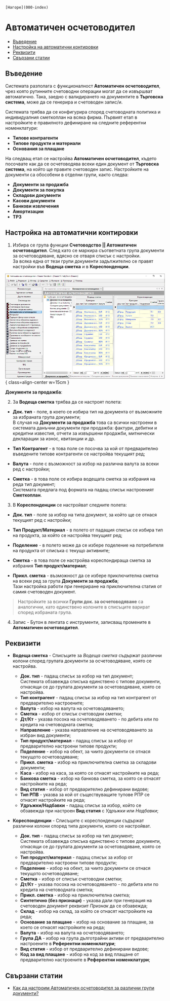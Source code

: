 ```{only} html
[Нагоре](000-index)
```

# Автоматичен осчетоводител
- [Въведение](https://docs.unicontsoft.com/guide/erp/001-ref/002-accounting/002-acc-wizard.html#id2)  
- [Настройка на автоматични контировки](https://docs.unicontsoft.com/guide/erp/001-ref/002-accounting/002-acc-wizard.html#id3)  
- [Реквизити](https://docs.unicontsoft.com/guide/erp/001-ref/002-accounting/002-acc-wizard.html#id4)  
- [Свързани статии](https://docs.unicontsoft.com/guide/erp/001-ref/002-accounting/002-acc-wizard.html#id5)  

## **Въведение**

Системата разполага с функционалност **Автоматичен осчетоводител**, чрез която рутинните счетоводни операции могат да се извършват автоматично. Така, заедно с валидирането на документите в **Търговска система**, може да се генерира и счетоводен запис/и.  

Системата трябва да се конфигурира според счетоводната политика и индивидуалния сметкоплан на всяка фирма. Първият етап в настройките е правилното дефиниране на следните референтни номенклатури:    
- **Типове контрагенти**  
- **Типове продукти и материали**   
- **Основания за плащане**  

На следващ етап се настройва **Автоматичен осчетоводител**, където посочвате как да се осчетоводява всеки един документ от **Търговска система**, на който ще правите счетоводен запис. Настройките на документи са обособени в отделни групи, както следва:  
- **Документи за продажба**   
- **Документи за покупка**  
- **Складови документи**  
- **Касови документи**  
- **Банкови извлечения**  
- **Амортизации**  
- **ТРЗ**   

## **Настройка на автоматични контировки**

1) Избира се група функции **Счетоводство || Автоматичен осчетоводител**. След като се маркира съответната група документи за осчетоводяване, вдясно се отваря списък с настройки.  
За всяка една от тези групи документи задължително се правят настройки във **Водеща сметка** и в **Кореспонденции**.  

![](902-acc-wizard1.png){ class=align-center w=15cm }

**Документи за продажба**:

2) За **Водеща сметка** трябва да се настроят полета:   

- **Док. тип** - поле, в което се избира тип на документа от възможните за избраната група документи;  
В случая на **Документи за продажба** това са всички настроени в системата данъчни документи при продажба: фактури, дебитни и кредитни известия, отчети за извършени продажби, митнически декларации за износ, квитанции и др.  

- **Тип Контрагент** - в това поле се посочва за кой от предварително въведените типове контрагенти се настройва текущият ред;  

- **Валута** - поле с възможност за избор на различна валута за всеки ред с настройки;  

- **Сметка** - в това поле се избира водещата сметка за избрания на реда тип документ;  
Системата предлага под формата на падащ списък настроеният **Сметкоплан**.    

3) В **Кореспонденции** се настройват следните полета:  

- **Док. тип** - поле за избор на типа документ, за който ще се отнася текущият ред с настройки;   

- **Тип Продукт/Материал** - в полето от падащия списък се избира тип на продукта, за който се настройва текущият ред;  

- **Поделение** - в полето може да се избере поделение на потребителя на продукта от списъка с текущо активните;   

- **Сметка**   - в това поле се настройва кореспондираща сметка за избрания **Тип продукт/материал**;  

- **Прикл. сметка** - възможност да се избере приключителна сметка на всеки ред за група **Документи за продажба**;  
Тази настройка работи при генериране на приключителна статия от самия счетоводен документ.

> Настройките за всички **Групи док. за осчетоводяване** са аналогични, като единствено колоните в списъците варират според избраната група.  

4) Запис - Бутон в лентата с инструменти, записващ промените в **Автоматичен осчетоводител**.  

## **Реквизити**
   - **Водеща сметка** - Списъците за *Водеща сметка* съдържат различни колони според групата документи за осчетоводяване, която се настройва.  
     - **Док. тип** - падащ списък за избор на тип документ;  
     Системата обзавежда списъка единствено с типове документи, отнасящи се до групата документи за осчетоводяване, която се настройва.   
     - **Тип контрагент** - падащ списък за избор на тип контрагент от предварително настроените;  
     - **Валута** - избор на валута на осчетоводяването;  
     - **Сметка** - избор от списък счетоводни сметки;  
     - **Дт/Кт** - указва посока на осчетоводяването - по дебита или по кредита на счетоводната сметка;  
     - **Направление** - указва направление на осчетоводяването за избран вид документи;  
     - **Тип продукт/материал** - падащ списък за избор от предварително настроени типове продукти;  
     - **Поделение** - избор на обект, за чиито документи се отнася текущото осчетоводяване;  
     - **Прикл. сметка** - избор на приключителна сметка за складови документи;  
     - **Каса** - избор на каса, за която се отнасят настройките на реда;  
     - **Банкова сметка** - избор на банкова сметка, за която се отнасят настройките на реда;  
     - **Вид статия** - избор от предварително дефинирани видове;  
     - **Тип РПВ** - указва за кой от съществуващите тупове РПР се отнасят настройките на реда;  
     - **Удръжки/Надбавки** - падащ списък за избор, който се обзавежда при настроен **Вид статия** с *Удръжки* или *Надбавки*;  

   - **Кореспонденции** - Списъците с кореспонденции съдържат различни колони според типа документи, които се настройват.  
     - **Док. тип** - падащ списък за избор на тип документ;  
     Системата обзавежда списъка единствено с типове документи, отнасящи се до групата документи за осчетоводяване, която се настройва.   
     - **Тип продукт/материал** - падащ списък за избор от предварително настроени типове продукти;  
     - **Поделение** - избор на обект, за чиито документи се отнася текущото осчетоводяване;    
     - **Сметка** - избор от списък счетоводни сметки;  
     - **Дт/Кт** - указва посока на осчетоводяването - по дебита или по кредита на счетоводната сметка;  
     - **Прикл. сметка** - избор на приключителна сметка;  
     - **Синтетично (без признаци)** - указва дали при генерация на счетоводен документ реквизит *Признак* да се обзавежда;  
     - **Склад** - избор на склад, за който се отнасят настройките на реда;  
     - **Основание за плащане** - избор на основание за плащане, за което се отнасят настройките на реда;  
     - **Валута** - избор на валута на осчетоводяването;  
     - **Група ДА** - избор на група дълготрайни активи от предварително настроените в **Референтни номенклатури**;  
     - **Вид статия** - избор от предварително дефинирани видове;  
     - **Код за вид плащане** - избор на код за вид плащане от предварително настроените в **Референтни номенклатури**;  


## **Свързани статии**

- [Как да настроим Автоматичен осчетоводител за различни групи документи?](https://www.unicontsoft.com/cms/node/257)